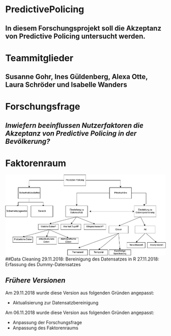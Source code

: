 # PredictivePolicing
## In diesem Forschungsprojekt soll die Akzeptanz von Predictive Policing untersucht werden.

# Teammitglieder
## Susanne Gohr, Ines Güldenberg, Alexa Otte, Laura Schröder und Isabelle Wanders

# Forschungsfrage
## _Inwiefern beeinflussen Nutzerfaktoren die Akzeptanz von Predictive Policing in der Bevölkerung?_

# Faktorenraum

![tooltip](images/Faktorenraum_PredictivePolicing.png)
##Data Cleaning
29.11.2018: Bereinigung des Datensatzes in R
27.11.2018: Erfassung des Dummy-Datensatzes


## _Frühere Versionen_
Am 29.11.2018 wurde diese Version aus folgenden Gründen angepasst:
- Aktualisierung zur Datensatzbereinigung

Am 06.11.2018 wurde diese Version aus folgenden Gründen angepasst:
- Anpassung der Forschungsfrage
- Anpassung des Faktorenraums